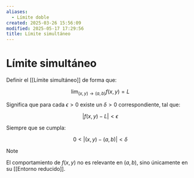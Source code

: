 ```yaml
---
aliases:
  - Límite doble
created: 2025-03-26 15:56:09
modified: 2025-05-17 17:29:56
title: Límite simultáneo
---
```


# Límite simultáneo

Definir el [[Límite simultáneo]] de forma que:

$$
\lim_{(x, y) \to (a, b)} f(x, y) = L
$$

Significa que para cada $\epsilon > 0$ existe un $\delta > 0$ correspondiente, tal que:

$$
\vert f(x, y) - L \vert < \epsilon
$$

Siempre que se cumpla:

$$
0 < \vert (x, y) - (a, b) \vert < \delta
$$

> [!note]
> El comportamiento de $f(x, y)$ no es relevante en $(a, b)$, sino únicamente en su [[Entorno reducido]].
